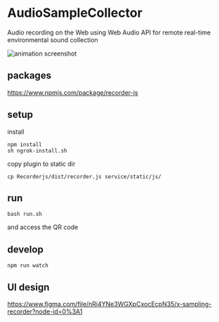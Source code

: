 # AudioSampleCollector

Audio recording on the Web using Web Audio API for remote real-time environmental sound collection

![animation screenshot](https://i.gyazo.com/6825cb4c65c8d1c4e7f8f7a3a6a357d4.gif)

## packages

https://www.npmjs.com/package/recorder-js

## setup

install

```shell
npm install
sh ngrok-install.sh
```

copy plugin to static dir

```shell
cp Recorderjs/dist/recorder.js service/static/js/
```

## run

```shell
bash run.sh
```

and access the QR code

## develop

```
npm run watch
```

## UI design

<https://www.figma.com/file/nRi4YNe3WGXpCxocEcpN35/x-sampling-recorder?node-id=0%3A1>
